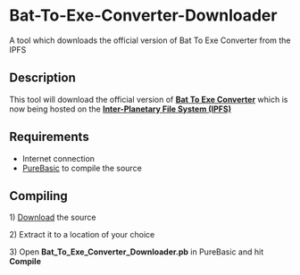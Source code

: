 # Bat-To-Exe-Converter-Downloader
A tool which downloads the official version of Bat To Exe Converter from the IPFS

<h2>Description</h2>
<p>This tool will download the official version of <b><a href="https://web.archive.org/web/20190305143024/http://f2ko.de/en/b2e.php" title="Bat To Exe Converter">Bat To Exe Converter</a></b> which is now being hosted on the <a href="https://ipfs.io" title="Inter-Planetary File System (IPFS)"><b>Inter-Planetary File System (IPFS)</b></a>
</p>

<h2>Requirements</h2>
<ul>
<li>Internet connection</li>
<li><a href="https://www.purebasic.com/">PureBasic</a> to compile the source</li>
</ul>

<h2>Compiling</h2>
<p> 1) <a href="https://github.com/99fk/Bat-To-Exe-Converter-Downloader/archive/master.zip">Download</a> the source</p>
<p> 2) Extract it to a location of your choice</p>
<p> 3) Open <b>Bat_To_Exe_Converter_Downloader.pb</b> in PureBasic and hit <b>Compile</b></p>
